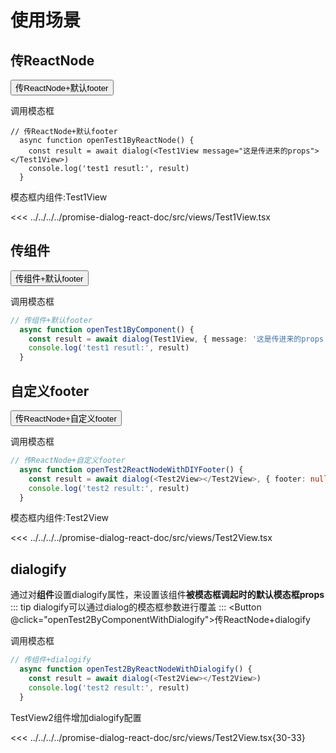 
# 使用场景

## 传ReactNode
<DialogProvider :ModalComponent="Modal">
        <Button @click="openTest1ByComponent">传ReactNode+默认footer</Button>
</DialogProvider>

调用模态框
```tsx
// 传ReactNode+默认footer
  async function openTest1ByReactNode() {
    const result = await dialog(<Test1View message="这是传进来的props"></Test1View>)
    console.log('test1 resutl:', result)
  }
```

模态框内组件:Test1View

<<< ../../../../promise-dialog-react-doc/src/views/Test1View.tsx

## 传组件
<DialogProvider :ModalComponent="Modal">
      <Button @click="openTest1ByVnode">传组件+默认footer</Button>
</DialogProvider>

调用模态框
```ts
// 传组件+默认footer
  async function openTest1ByComponent() {
    const result = await dialog(Test1View, { message: '这是传进来的props' })
    console.log('test1 resutl:', result)
  }
```

## 自定义footer
<DialogProvider :ModalComponent="Modal">
      <Button @click="openTest2ByComponentWithDIYFooter">传ReactNode+自定义footer</Button>
</DialogProvider>

调用模态框
```ts
// 传ReactNode+自定义footer
  async function openTest2ReactNodeWithDIYFooter() {
    const result = await dialog(<Test2View></Test2View>, { footer: null })
    console.log('test2 result:', result)
  }
```

模态框内组件:Test2View

<<< ../../../../promise-dialog-react-doc/src/views/Test2View.tsx

## dialogify
通过对**组件**设置dialogify属性，来设置该组件**被模态框调起时的默认模态框props**
::: tip
dialogify可以通过dialog的模态框参数进行覆盖
:::
<DialogProvider :ModalComponent="Modal">
      <Button @click="openTest2ByComponentWithDialogify">传ReactNode+dialogify</Button>
</DialogProvider>

调用模态框
```ts
// 传组件+dialogify
  async function openTest2ByReactNodeWithDialogify() {
    const result = await dialog(<Test2View></Test2View>)
    console.log('test2 result:', result)
  }
```

TestView2组件增加dialogify配置

<<< ../../../../promise-dialog-react-doc/src/views/Test2View.tsx{30-33}

<script lang="ts" setup>
import { createVNode } from 'vue'
import { Modal,Tabs,TabPane,Button } from 'ant-design-vue'
import { DialogProvider } from 'promise-dialog-vue'
import Demo1View from '../../../src/views/Demo1View.vue'
import Test1View from '../../../src/views/Test1View.vue'
import Test2View from '../../../src/views/Test2View.vue'
import { useDialog } from 'promise-dialog-vue'

const { dialog } = useDialog()

async function openTest1ByComponent() {
  const result = await dialog<number>(Test1View)
  console.log('test1 resutl:', result)
}

async function openTest1ByVnode() {
  const result = await dialog<number>(createVNode(Test1View))
  console.log('test1 resutl:', result)
}

async function openTest2ByComponentWithDialogify() {
  const result = await dialog<number>(Test2View)
  console.log('test2 result:', result)
}

async function openTest2ByComponentWithDIYFooter() {
  const result = await dialog<number>(Test2View, {}, { footer: null })
  console.log('test2 result:', result)
}
</script>


